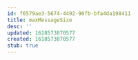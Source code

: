```yaml
---
id: f6579ae3-5674-4492-96fb-bfa4da198411
title: maxMessageSize
desc: ''
updated: 1618573870577
created: 1618573870577
stub: true
---
```


